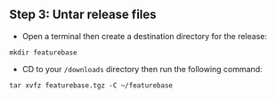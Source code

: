## Step 3: Untar release files

* Open a terminal then create a destination directory for the release:

```
mkdir featurebase
```

* CD to your `/downloads` directory then run the following command:

```
tar xvfz featurebase.tgz -C ~/featurebase
```

